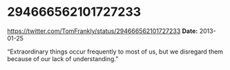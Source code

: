 # 294666562101727233
https://twitter.com/TomFrankly/status/294666562101727233
**Date:** 2013-01-25

“Extraordinary things occur frequently to most of us, but we disregard them because of our lack of understanding."
